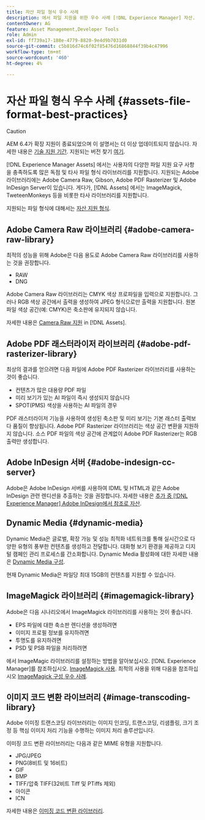 ```yaml
---
title: 자산 파일 형식 우수 사례
description: 에서 파일 지원을 위한 우수 사례 [!DNL Experience Manager] 자산.
contentOwner: AG
feature: Asset Management,Developer Tools
role: Admin
exl-id: ff739a17-188e-4779-8820-9e4d9b7031d0
source-git-commit: c5b816d74c6f02f85476d16868844f39b4c47996
workflow-type: tm+mt
source-wordcount: '460'
ht-degree: 4%

---
```


# 자산 파일 형식 우수 사례 {#assets-file-format-best-practices}

>[!CAUTION]
>
>AEM 6.4가 확장 지원이 종료되었으며 이 설명서는 더 이상 업데이트되지 않습니다. 자세한 내용은 [기술 지원 기간](https://helpx.adobe.com/kr/support/programs/eol-matrix.html). 지원되는 버전 찾기 [여기](https://experienceleague.adobe.com/docs/).

[!DNL Experience Manager Assets] 에서는 사용자의 다양한 파일 지원 요구 사항을 충족하도록 많은 독점 및 타사 파일 형식 라이브러리를 지원합니다. 지원되는 Adobe 라이브러리에는 Adobe Camera Raw, Gibson, Adobe PDF Rasterizer 및 Adobe InDesign Server이 있습니다. 게다가, [!DNL Assets] 에서는 ImageMagick, TweteenMonkeys 등을 비롯한 타사 라이브러리를 지원합니다.

지원되는 파일 형식에 대해서는 [자산 지원 형식](assets-formats.md).

## Adobe Camera Raw 라이브러리 {#adobe-camera-raw-library}

최적의 성능을 위해 Adobe은 다음 용도로 Adobe Camera Raw 라이브러리를 사용하는 것을 권장합니다.

* RAW
* DNG

Adobe Camera Raw 라이브러리는 CMYK 색상 프로파일을 입력으로 지원합니다. 그러나 RGB 색상 공간에서 출력을 생성하여 JPEG 형식으로만 출력을 지원합니다. 원본 파일 색상 공간(예: CMYK)은 축소판에 유지되지 않습니다.

자세한 내용은 [Camera Raw 지원](camera-raw.md) in [!DNL Assets].

## Adobe PDF 래스터라이저 라이브러리 {#adobe-pdf-rasterizer-library}

최상의 결과를 얻으려면 다음 파일에 Adobe PDF Rasterizer 라이브러리를 사용하는 것이 좋습니다.

* 컨텐츠가 많은 대용량 PDF 파일
* 미리 보기가 있는 AI 파일이 즉시 생성되지 않습니다
* SPOT(PMS) 색상을 사용하는 AI 파일의 경우

PDF 래스터라이저 기능을 사용하여 생성된 축소판 및 미리 보기는 기본 래스터 출력보다 품질이 향상됩니다. Adobe PDF Rasterizer 라이브러리는 색상 공간 변환을 지원하지 않습니다. 소스 PDF 파일의 색상 공간에 관계없이 Adobe PDF Rasterizer는 RGB 출력만 생성합니다.

## Adobe InDesign 서버 {#adobe-indesign-cc-server}

Adobe은 Adobe InDesign 서버를 사용하여 IDML 및 HTML과 같은 Adobe InDesign 관련 렌디션을 추출하는 것을 권장합니다. 자세한 내용은 [추가 중 [!DNL Experience Manager] Adobe InDesign에서 참조로 자산](managing-linked-subassets.md#add-aem-assets-as-references-in-adobe-indesign).

## Dynamic Media  {#dynamic-media}

Dynamic Media은 글로벌, 확장 가능 및 성능 최적화 네트워크를 통해 실시간으로 다양한 유형의 풍부한 컨텐츠를 생성하고 전달합니다. 대화형 보기 환경을 제공하고 디지털 캠페인 관리 프로세스를 간소화합니다. Dynamic Media 활성화에 대한 자세한 내용은 [Dynamic Media 구성](config-dynamic.md).

현재 Dynamic Media은 파일당 최대 15GB의 컨텐츠를 지원할 수 있습니다.

## ImageMagick 라이브러리 {#imagemagick-library}

Adobe은 다음 시나리오에서 ImageMagick 라이브러리를 사용하는 것이 좋습니다.

* EPS 파일에 대한 축소판 렌디션을 생성하려면
* 이미지 프로필 정보를 유지하려면
* 투명도를 유지하려면
* PSD 및 PSB 파일을 처리하려면

에서 ImageMagic 라이브러리를 설정하는 방법을 알아보십시오. [!DNL Experience Manager]를 참조하십시오. [ImageMagick 사용](media-handlers.md#an-example-using-imagemagick). 최적의 사용을 위해 다음을 참조하십시오 [ImageMagick 구성 우수 사례](best-practices-for-imagemagick.md).

## 이미지 코드 변환 라이브러리 {#image-transcoding-library}

Adobe 이미징 트랜스코딩 라이브러리는 이미지 인코딩, 트랜스코딩, 리샘플링, 크기 조정 등 핵심 이미지 처리 기능을 수행하는 이미지 처리 솔루션입니다.

이미징 코드 변환 라이브러리는 다음과 같은 MIME 유형을 지원합니다.

* JPG/JPEG
* PNG(8비트 및 16비트)
* GIF
* BMP
* TIFF/압축 TIFF(32비트 Tiff 및 PTiffs 제외)
* 아이콘
* ICN

자세한 내용은 [이미징 코드 변환 라이브러리](imaging-transcoding-library.md).
